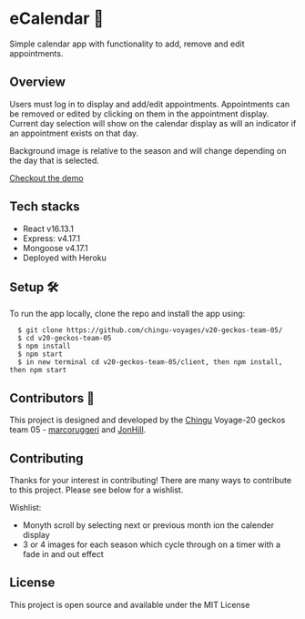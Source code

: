 # eCalendar :rocket:
Simple calendar app with functionality to add, remove and edit appointments.


## Overview
Users must log in to display and add/edit appointments. Appointments can be removed or edited by clicking on them in the appointment display. Current day selection will show on the calendar display as will an indicator if an appointment exists on that day.

Background image is relative to the season and will change depending on the day that is selected.

[Checkout the demo](https://calendar-geckos-05.herokuapp.com/)


## Tech stacks 

* React v16.13.1
* Express: v4.17.1
* Mongoose v4.17.1
* Deployed with Heroku


## Setup :hammer_and_wrench:

To run the app locally, clone the repo and install the app using: 

```
  $ git clone https://github.com/chingu-voyages/v20-geckos-team-05/
  $ cd v20-geckos-team-05
  $ npm install 
  $ npm start
  $ in new terminal cd v20-geckos-team-05/client, then npm install, then npm start
```

## Contributors :sparkler:
This project is designed and developed by the [Chingu](https://www.chingu.io/) Voyage-20 geckos team 05 - [marcoruggeri](https://github.com/marcoruggeri) and [JonHill](https://github.com/jondhill333).

## Contributing 
Thanks for your interest in contributing! There are many ways to contribute to this project. Please see below for a wishlist.

Wishlist:

* Monyth scroll by selecting next or previous month ion the calender display
* 3 or 4 images for each season which cycle through on a timer with a fade in and out effect

## License 
This project is open source and available under the MIT License